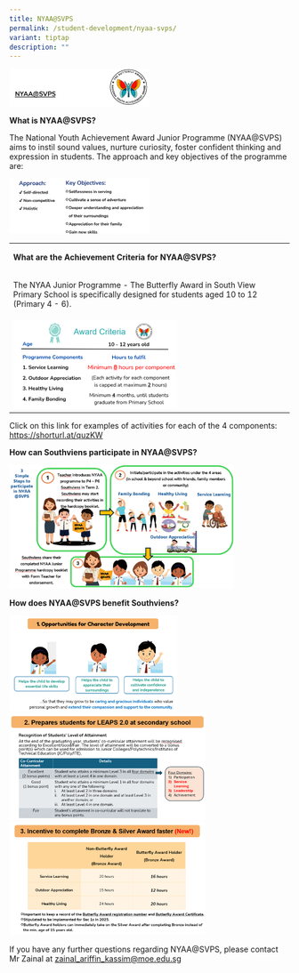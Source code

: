 ```yaml
---
title: NYAA@SVPS
permalink: /student-development/nyaa-svps/
variant: tiptap
description: ""
---
```

<div class="isomer-image-wrapper">
<img style="width: 50%;" height="auto" width="100%" alt="" src="/images/NYAA1.png">
</div>
<p><strong>What is NYAA@SVPS?</strong>
</p>
<p>The National Youth Achievement Award Junior Programme (NYAA@SVPS) aims
to instil sound values, nurture curiosity, foster confident thinking and
expression in students. The approach and key objectives of the programme
are:</p>
<div class="isomer-image-wrapper">
<img style="width: 50%;" height="auto" width="100%" alt="" src="/images/NYAA2.png">
</div>
<table style="minWidth: 25px">
<colgroup>
<col>
</colgroup>
<tbody>
<tr>
<td rowspan="1" colspan="1">
<p><strong>What are the Achievement Criteria for NYAA@SVPS?</strong>
</p>
</td>
</tr>
<tr>
<td rowspan="1" colspan="1">
<p>The NYAA Junior Programme - The Butterfly Award in South View Primary
School is specifically designed for students aged 10 to 12 (Primary 4 -
6).</p>
</td>
</tr>
<tr>
<td rowspan="1" colspan="1">
<div class="isomer-image-wrapper">
<img style="width: 60%;" height="auto" width="100%" alt="" src="/images/NYAA3.png">
</div>
</td>
</tr>
</tbody>
</table>
<p>Click on this link for examples of activities for each of the 4 components:
<a href="https://shorturl.at/quzKW" rel="noopener noreferrer nofollow" target="_blank">https://shorturl.at/quzKW</a>
</p>
<p><strong>How can Southviens participate in NYAA@SVPS?</strong>
</p>
<div class="isomer-image-wrapper">
<img style="width: 80%;" height="auto" width="100%" alt="" src="/images/NYAA4.png">
</div>
<p><strong>How does NYAA@SVPS benefit Southviens?</strong>
</p>
<div class="isomer-image-wrapper">
<img style="width: 60%;" height="auto" width="100%" alt="" src="/images/NYAA5.png">
</div>
<div class="isomer-image-wrapper">
<img style="width: 70%;" height="auto" width="100%" alt="" src="/images/NYAA6.png">
</div>
<div class="isomer-image-wrapper">
<img style="width: 70%;" height="auto" width="100%" alt="" src="/images/NYAA7.png">
</div>
<p>If you have any further questions regarding NYAA@SVPS, please contact
Mr Zainal at <a href="mailto:zainal_ariffin_kassim@moe.edu.sg" rel="noopener noreferrer nofollow" target="_blank">zainal_ariffin_kassim@moe.edu.sg</a>
</p>